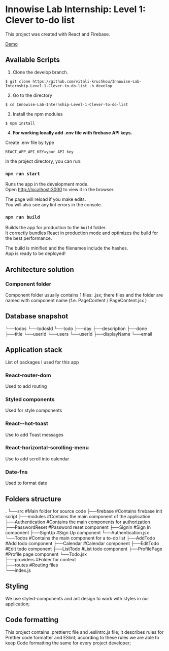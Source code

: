 # Innowise Lab Internship: Level 1: Clever to-do list

This project was created with React and Firebase.

[Demo](https://vitali-kruchkou.github.io/Innowise-Lab-Internship-Level-1-Clever-to-do-list/)

## Available Scripts

1. Clone the develop branch.

`$ git clone https://github.com/vitali-kruchkou/Innowise-Lab-Internship-Level-1-Clever-to-do-list -b develop`

2. Go to the directory

`$ cd Innowise-Lab-Internship-Level-1-Clever-to-do-list`

3. Install the npm modules

`$ npm install`

4. **For working locally add .env file with firebase API keys.**

Create .env file by type

`REACT_APP_API_KEY=your API key`

In the project directory, you can run:

### `npm run start`

Runs the app in the development mode.\
Open [http://localhost:3000](http://localhost:3000) to view it in the browser.

The page will reload if you make edits.\
You will also see any lint errors in the console.

### `npm run build`

Builds the app for production to the `build` folder.\
It correctly bundles React in production mode and optimizes the build for the best performance.

The build is minified and the filenames include the hashes.\
App is ready to be deployed!

## Architecture solution

### Component folder

Component folder usually contains 1 files: .jsx; there files and the folder are named with component name (f.e.
PageContent /
PageContent.jsx
)

## Database snapshot

└──todos
    └──todosId
        └──todo
    	    ├──day
            ├──description
			├──done
            ├──title
            └──userId
└──users
	└──userId
		├──displayName
		└──email

## Application stack

List of packages I used for this app

### React-router-dom

Used to add routing

### Styled components

Used for style components

### React--hot-toast

Use to add Toast messages

### React-horizontal-scrolling-menu

Use to add scroll into calendar

### Date-fns

Used to format date

## Folders structure
.
└──src                            #Main folder for source code
    ├──firebase                   #Contains firebase init script
    ├──modules                    #Contains the main component of the application
        ├──Authentication         #Contains the main components for authorization
        ├──PasswordReset          #Password reset component
        ├──SignIn                 #Sign In component
        ├──SignUp                 #Sign Up component
        └──Authentication.jsx
    └──Todos                      #Contains the main component for a to-do list
        ├──AddTodo                #Add todo component
        ├──Calendar               #Calendar component
        ├──EditTodo               #Edit todo component
        ├──ListTodo               #List todo component
        ├──ProfilePage            #Profile page component
        └──Todo.jsx   
    ├──providers                  #Folder for context  
    ├──routes                     #Routing files  
    └──index.js

## Styling

We use styled-components and ant design to work with styles in our application;

## Code formatting

This project contains .prettierrc file and .eslintrc.js file; it describes rules for Prettier code formatter and ESlint; according to these rules we are able to keep Code formatting the same for every project developer;
